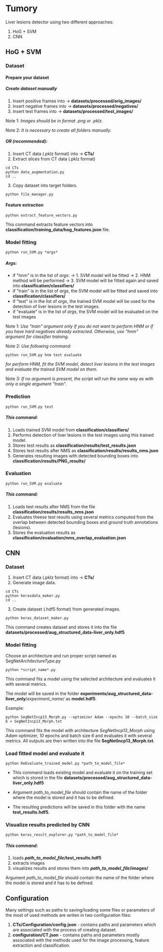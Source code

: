 # Tumory
Liver lesions detector using two different approaches:
1. HoG + SVM
2. CNN

## HoG + SVM

### Dataset

#### Prepare your dataset

##### Create dataset manually
1. Insert positive frames into -> **datasets/processed/orig_images/**
2. Insert negative frames into -> **datasets/processed/negatives/**
3. Insert test frames into -> **datasets/processed/test_images/**

Note 1: _Images should be in format .png or .pklz._

Note 2: _It is necessary to create all folders manually._

##### OR (recommended):
1. Insert CT data (.pklz format) into -> **CTs/** 
2. Extract slices from CT data (.pklz format) 
```
cd CTs
python data_augmentation.py
cd ..
```
3. Copy dataset into target folders. 
```
python file_manager.py
```

#### Feature extraction
```
python extract_feature_vectors.py
```

This command extracts feature vectors into **classification/training_data/hog_features.json** file.

### Model fitting
```
python run_SVM.py *args*
```

##### Args:
- if "hnm" is in the list of *args*:
-> 1. SVM model will be fitted
-> 2. HNM method will be performed
-> 3. SVM model will be fitted again and saved into **classification/classifiers/**
- if "train" is in the list of *args*, the SVM model will be fitted and saved into **classification/classifiers/**
- if "test" is in the list of *args*, the trained SVM model will be used for the detection of liver lesions in the test images. 
- if "evaluate" is in the list of *args*, the SVM model will be evaluated on the test images

Note 1: _Use "train" argument only if you do not want to perform HNM or if you have hard negatives already extracted. Otherwise, use "hnm" argument for classifier training._

Note 2: _Use following command:_
```
python run_SVM.py hnm test evaluate 
```

_for perform HNM, fit the SVM model, detect liver lesions in the test images and evaluate the trained SVM model on them._

Note 3: _If no argument is present, the script will run the same way as with only a single argument "train"._

### Prediction
```
python run_SVM.py test
```

##### This command:
1. Loads trained SVM model from **classification/classifiers/**
2. Performs detection of liver lesions in the test images using this trained model.
3. Stores test results as **classification/results/test_results.json**
4. Stores test results after NMS as **classification/results/results_nms.json**
5. Generates resulting images with detected bounding boxes into **classification/results/PNG_results/**

### Evaluation
```
python run_SVM.py evaluate
```

##### This command:
1. Loads test results after NMS from the file **classification/results/results_nms.json**
2. Evaluates theese test results using several metrics computed from the overlap between detected bounding boxes and ground truth annotations (lesions).
3. Stores the evaluation results as **classification/evaluation/nms_overlap_evaluation.json** 

## CNN
### Dataset
1. Insert CT data (.pklz format) into -> **CTs/** 
2. Generate image data.
```
cd CTs
python kerasdata_maker.py
cd ..
```

3. Create dataset (.hdf5 format) from generated images.
```
python keras_dataset_maker.py
```

This command creates dataset and stores it into the file **datasets/processed/aug_structured_data-liver_only.hdf5** 

### Model fitting
Choose an architecture and run proper script named as SegNet*ArchitectureType*.py
```
python *script_name*.py
```

This command fits a model using the selected architecture and evaluates it with several metrics.

The model will be saved in the folder **experiments/aug_structured_data-liver_only**/*experiment_name*/ as **model.hdf5**.

Example:
```
python SegNetIncp13_Morph.py --optimizer Adam --epochs 10 --batch_size 6 > SegNetIncp13_Morph.txt
```

This command fits the model with architecture _SegNetIncp13_Morph_ using _Adam_ optimizer, _10_ epochs and batch size _6_ and evaluates it with several metrics. All outputs are then written into the file **SegNetIncp13_Morph.txt**.

### Load fitted model and evaluate it
```
python ReEvaluate_trained_model.py *path_to_model_file*
```

- This command loads existing model and evaluate it on the training set which is stored in the file **datasets/processed/aug_structured_data-liver_only.hdf5**

- Argument *path_to_model_file* should contain the name of the folder where the model is stored and it has to be defined.

- The resulting predictions will be saved in this folder with the name **test_results.hdf5**.

### Visualize results predicted by CNN
```
python keras_result_explorer.py *path_to_model_file*
```

##### This command:
1. loads **_path_to_model_file_/test_results.hdf5**
2. extracts images
3. visualizes results and stores them into **_path_to_model_file_/images/**

Argument *path_to_model_file* should contain the name of the folder where the model is stored and it has to be defined.


## Configuration

Many settings such as paths to saving/loading some files or parameters of the most of used methods are writen in two configuration files:
1. **CTs/Configuration/config.json** - contains paths and parameters which are associated with the process of creating dataset.
2. **configuration/CT.json** - contains paths and parameters mostly associated with the methods used for the image processing, feature extraction and classification.
